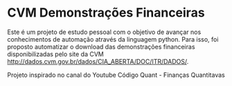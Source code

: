 # CVM Demonstrações Financeiras
Este é um projeto de estudo pessoal com o objetivo de avançar nos conhecimentos de automação através da linguagem python. Para isso, foi proposto automatizar o download das demonstrações financeiras disponibilizadas pelo site da CVM http://dados.cvm.gov.br/dados/CIA_ABERTA/DOC/ITR/DADOS/.

Projeto inspirado no canal do Youtube Código Quant - Finanças Quantitavas
